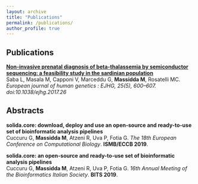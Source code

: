 ```yaml
---
layout: archive
title: "Publications"
permalink: /publications/
author_profile: true
---
```


## Publications

<b>[Non-invasive prenatal diagnosis of beta-thalassemia by semiconductor sequencing: a feasibility study in the sardinian population](https://massiddamt.github.io/publication/NIPD_2017)</b> <br> 
Saba L, Masala M, Capponi V, Marceddu G, <b>Massidda M</b>, Rosatelli MC.
<i>European journal of human genetics : EJHG, 25(5), 600–607. doi:10.1038/ejhg.2017.26</i>



## Abstracts

<b>solida.core: download, deploy and use an open-source and ready-to-use set of bioinformatic analysis
pipelines</b> <br> 
Cuccuru G, <b>Massidda M</b>, Atzeni R, Uva P, Fotia G.
<i>The 18th European Conference on Computational Biology</i>. <b>ISMB/ECCB 2019</b>.

<b>solida.core: an open-source and ready-to-use set of bioinformatic analysis pipelines</b> <br> 
Cuccuru G, <b>Massidda M</b>, Atzeni R, Uva P, Fotia G.
<i>16th Annual Meeting of the Bioinformatics Italian Society</i>. <b>BITS 2019</b>.
